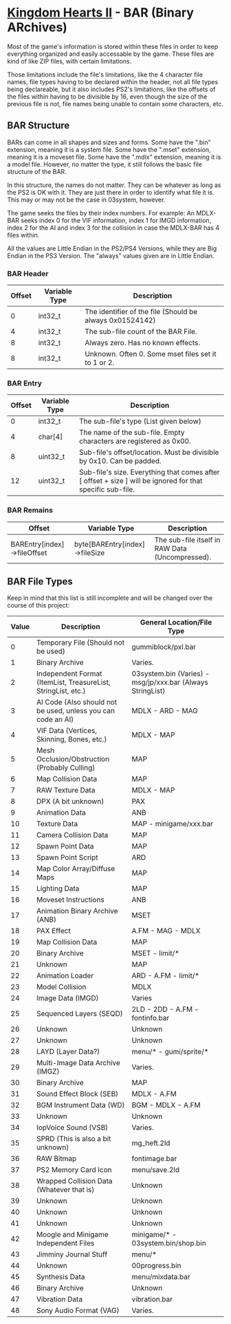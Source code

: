 # [Kingdom Hearts II](../../index) - BAR (Binary ARchives)
Most of the game's information is stored within these files in order to keep everything organized and easily accessable by the game. These files are kind of like ZIP files, with certain limitations. 

Those limitations include the file's limitations, like the 4 character file names, file types having to be declared within the header, not all file types being declareable, but it also includes PS2's limitations, like the offsets of the files within having to be divisible by 16, even though the size of the previous file is not, file names being unable to contain some characters, etc.

## BAR Structure
BARs can come in all shapes and sizes and forms. Some have the ".bin" extension, meaning it is a system file. Some have the ".mset" extension, meaning it is a moveset file. Some have the ".mdlx" extension, meaning it is a model file. However, no matter the type, it still follows the basic file structure of the BAR.

In this structure, the names do not matter. They can be whatever as long as the PS2 is OK with it. They are just there in order to identify what file it is. This may or may not be the case in 03system, however. 

The game seeks the files by their index numbers. For example: An MDLX-BAR seeks index 0 for the VIF information, index 1 for IMGD information, index 2 for the AI and index 3 for the collision in case the MDLX-BAR has 4 files within.

All the values are Little Endian in the PS2/PS4 Versions, while they are Big Endian in the PS3 Version. The "always" values given are in Little Endian.

### BAR Header

| Offset | Variable Type | Description |
|--------|---------------|-------------|
| 0 | int32_t | The identifier of the file (Should be always 0x01524142) |
| 4 | int32_t | The sub-file count of the BAR File. |
| 8 | int32_t | Always zero. Has no known effects.
| 8 | int32_t | Unknown. Often 0. Some mset files set it to 1 or 2.

### BAR Entry

| Offset | Variable Type | Description |
|--------|---------------|-------------|
| 0 | int32_t | The sub-file's type (List given below) |
| 4 | char[4] | The name of the sub-file. Empty characters are registered as 0x00.|
| 8 | uint32_t | Sub-file's offset/location. Must be divisible by 0x10. Can be padded. |
| 12 | uint32_t | Sub-file's size. Everything that comes after [ offset + size ] will be ignored for that specific sub-file.

### BAR Remains

| Offset | Variable Type | Description |
|--------|---------------|-------------|
| BAREntry[index]->fileOffset | byte[BAREntry[index]->fileSize | The sub-file itself in RAW Data (Uncompressed). |

## BAR File Types

Keep in mind that this list is still incomplete and will be changed over the course of this project:

| Value | Description | General Location/File Type |
|--------|---------------|-------------|
| 0 | Temporary File (Should not be used) | gummiblock/pxl.bar |
| 1 | Binary Archive | Varies.
| 2 | Independent Format (ItemList, TreasureList, StringList, etc.) | 03system.bin (Varies) - msg/jp/xxx.bar (Always StringList)
| 3 | AI Code (Also should not be used, unless you can code an AI) | MDLX - ARD - MAG
| 4 | VIF Data (Vertices, Skinning, Bones, etc.) | MDLX - MAP
| 5 | Mesh Occlusion/Obstruction (Probably Culling) | MAP
| 6 | Map Collision Data | MAP 
| 7 | RAW Texture Data | MDLX - MAP
| 8 | DPX (A bit unknown) | PAX
| 9 | Animation Data | ANB
| 10 | Texture Data | MAP - minigame/xxx.bar
| 11 | Camera Collision Data | MAP
| 12 | Spawn Point Data | MAP
| 13 | Spawn Point Script | ARD
| 14 | Map Color Array/Diffuse Maps | MAP
| 15 | Lighting Data | MAP
| 16 | Moveset Instructions | ANB
| 17 | Animation Binary Archive (ANB) | MSET
| 18 | PAX Effect | A.FM - MAG - MDLX
| 19 | Map Collision Data | MAP 
| 20 | Binary Archive | MSET - limit/*
| 21 | Unknown | MAP
| 22 | Animation Loader | ARD - A.FM - limit/*
| 23 | Model Collision | MDLX
| 24 | Image Data (IMGD) | Varies
| 25 | Sequenced Layers (SEQD) | 2LD - 2DD - A.FM - fontinfo.bar
| 26 | Unknown | Unknown
| 27 | Unknown | Unknown
| 28 | LAYD (Layer Data?) | menu/* - gumi/sprite/*
| 29 | Multi-Image Data Archive (IMGZ) | Varies.
| 30 | Binary Archive | MAP
| 31 | Sound Effect Block (SEB) | MDLX - A.FM
| 32 | BGM Instrument Data (WD) | BGM - MDLX - A.FM
| 33 | Unknown | Unknown
| 34 | IopVoice Sound (VSB) | Varies.
| 35 | SPRD (This is also a bit unknown) | mg_heft.2ld
| 36 | RAW Bitmap | fontimage.bar
| 37 | PS2 Memory Card Icon | menu/save.2ld
| 38 | Wrapped Collision Data (Whatever that is) | Unknown
| 39 | Unknown | Unknown
| 40 | Unknown | Unknown
| 41 | Unknown | Unknown
| 42 | Moogle and Minigame Independent Files | minigame/* - 03system.bin/shop.bin
| 43 | Jimminy Journal Stuff | menu/*
| 44 | Unknown | 00progress.bin
| 45 | Synthesis Data | menu/mixdata.bar
| 46 | Binary Archive | Unknown
| 47 | Vibration Data | vibration.bar
| 48 | Sony Audio Format (VAG) | Varies.
